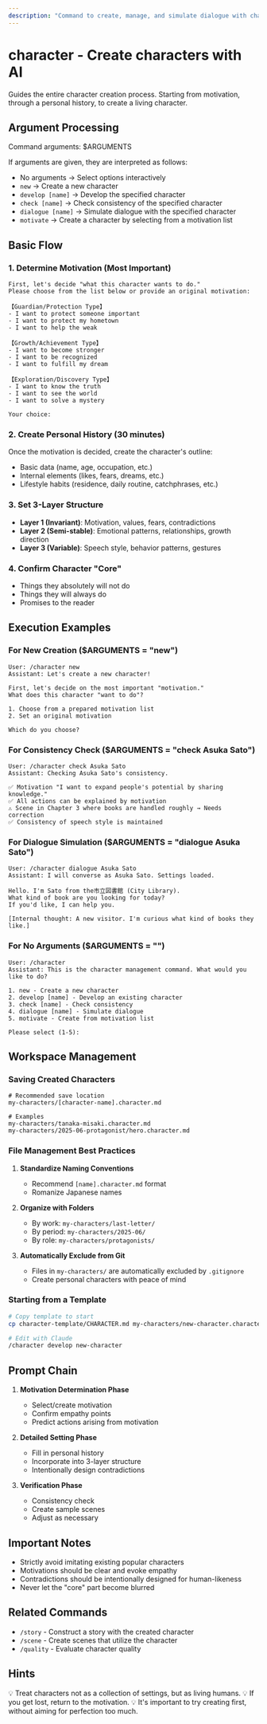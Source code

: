 ```yaml
---
description: "Command to create, manage, and simulate dialogue with characters"
---
```


# character - Create characters with AI

Guides the entire character creation process. Starting from motivation, through a personal history, to create a living character.

## Argument Processing

Command arguments: $ARGUMENTS

If arguments are given, they are interpreted as follows:
- No arguments → Select options interactively
- `new` → Create a new character
- `develop [name]` → Develop the specified character
- `check [name]` → Check consistency of the specified character
- `dialogue [name]` → Simulate dialogue with the specified character
- `motivate` → Create a character by selecting from a motivation list

## Basic Flow

### 1. Determine Motivation (Most Important)
```
First, let's decide "what this character wants to do."
Please choose from the list below or provide an original motivation:

【Guardian/Protection Type】
- I want to protect someone important
- I want to protect my hometown
- I want to help the weak

【Growth/Achievement Type】
- I want to become stronger
- I want to be recognized
- I want to fulfill my dream

【Exploration/Discovery Type】
- I want to know the truth
- I want to see the world
- I want to solve a mystery

Your choice:
```

### 2. Create Personal History (30 minutes)
Once the motivation is decided, create the character's outline:
- Basic data (name, age, occupation, etc.)
- Internal elements (likes, fears, dreams, etc.)
- Lifestyle habits (residence, daily routine, catchphrases, etc.)

### 3. Set 3-Layer Structure
- **Layer 1 (Invariant)**: Motivation, values, fears, contradictions
- **Layer 2 (Semi-stable)**: Emotional patterns, relationships, growth direction
- **Layer 3 (Variable)**: Speech style, behavior patterns, gestures

### 4. Confirm Character "Core"
- Things they absolutely will not do
- Things they will always do
- Promises to the reader

## Execution Examples

### For New Creation ($ARGUMENTS = "new")
```
User: /character new
Assistant: Let's create a new character!

First, let's decide on the most important "motivation."
What does this character "want to do"?

1. Choose from a prepared motivation list
2. Set an original motivation

Which do you choose?
```

### For Consistency Check ($ARGUMENTS = "check Asuka Sato")
```
User: /character check Asuka Sato
Assistant: Checking Asuka Sato's consistency.

✅ Motivation "I want to expand people's potential by sharing knowledge."
✅ All actions can be explained by motivation
⚠️ Scene in Chapter 3 where books are handled roughly → Needs correction
✅ Consistency of speech style is maintained
```

### For Dialogue Simulation ($ARGUMENTS = "dialogue Asuka Sato")
```
User: /character dialogue Asuka Sato
Assistant: I will converse as Asuka Sato. Settings loaded.

Hello. I'm Sato from the市立図書館 (City Library).
What kind of book are you looking for today?
If you'd like, I can help you.

[Internal thought: A new visitor. I'm curious what kind of books they like.]
```

### For No Arguments ($ARGUMENTS = "")
```
User: /character
Assistant: This is the character management command. What would you like to do?

1. new - Create a new character
2. develop [name] - Develop an existing character
3. check [name] - Check consistency
4. dialogue [name] - Simulate dialogue
5. motivate - Create from motivation list

Please select (1-5):
```

## Workspace Management

### Saving Created Characters
```
# Recommended save location
my-characters/[character-name].character.md

# Examples
my-characters/tanaka-misaki.character.md
my-characters/2025-06-protagonist/hero.character.md
```

### File Management Best Practices
1. **Standardize Naming Conventions**
   - Recommend `[name].character.md` format
   - Romanize Japanese names

2. **Organize with Folders**
   - By work: `my-characters/last-letter/`
   - By period: `my-characters/2025-06/`
   - By role: `my-characters/protagonists/`

3. **Automatically Exclude from Git**
   - Files in `my-characters/` are automatically excluded by `.gitignore`
   - Create personal characters with peace of mind

### Starting from a Template
```bash
# Copy template to start
cp character-template/CHARACTER.md my-characters/new-character.character.md

# Edit with Claude
/character develop new-character
```

## Prompt Chain

1. **Motivation Determination Phase**
   - Select/create motivation
   - Confirm empathy points
   - Predict actions arising from motivation

2. **Detailed Setting Phase**
   - Fill in personal history
   - Incorporate into 3-layer structure
   - Intentionally design contradictions

3. **Verification Phase**
   - Consistency check
   - Create sample scenes
   - Adjust as necessary

## Important Notes

- Strictly avoid imitating existing popular characters
- Motivations should be clear and evoke empathy
- Contradictions should be intentionally designed for human-likeness
- Never let the "core" part become blurred

## Related Commands

- `/story` - Construct a story with the created character
- `/scene` - Create scenes that utilize the character
- `/quality` - Evaluate character quality

## Hints

💡 Treat characters not as a collection of settings, but as living humans.
💡 If you get lost, return to the motivation.
💡 It's important to try creating first, without aiming for perfection too much.
